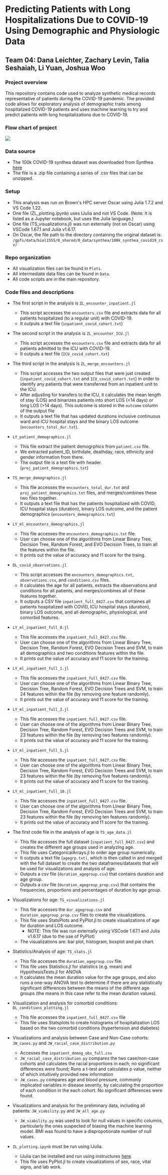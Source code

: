 # Predicting Patients with Long Hospitalizations Due to COVID-19 Using Demographic and Physiologic Data
## Team 04: Dana Leichter, Zachary Levin, Talia Seshaiah, Li Yuan, Joshua Woo

### Project overview
This repository contains code used to analyze synthetic medical records representative of patients during the COVID-19 pandemic. The provided code allows for exploratory analysis of demographic traits among hospitalized COVID-19 patients and uses machine learning to try and predict patients with long hospitalizations due to COVID-19.

### Flow chart of project
   <img src="plots/flow_chat v2.0.png"/>

### Data source

- The 100k COVID-19 synthea dataset was downloaded from Synthea [here](https://synthea.mitre.org/downloads)
- The file is a .zip file containing a series of .csv files that can be unzipped.

### Setup

- This analysis was run on Brown's HPC server Oscar using Julia 1.7.2 and VS Code 1.22.
- One file (ZL_plotting.ipynb) uses IJulia and not VS Code. (Note: It is listed as a Jupyter notebook, but uses the Julia language.)
- One file (TS_visualizations.jl) was run externally (not on Oscar) using VSCode 1.67.1 and Julia v1.6.17.
- On Oscar, the file path to the directory containing the original dataset is: `/gpfs/data/biol1555/0_shared/0_data/synthea/100k_synthea_covid19_csv/`


### Repo organization
- All visualization files can be found in `Plots`.
- All intermediate data files can be found in `Data`.
- All code scripts are in the main repository.

### Code files and descriptions

- The first script in the analysis is `ZL_encounter_inpatient.jl`
  - This script accesses the `encounters.csv` file and extracts data for all patients hospitalized (to a regular unit) with COVID-19.
  - It outputs a text file (`inpatient_covid_cohort.txt`)
- The second script in the analysis is `ZL_encounter_ICU.jl`
  - This script accesses the `encounters.csv` file and extracts data for all patients admitted to the ICU with COVID-19.
  - It outputs a text file (`ICU_covid_cohort.txt`)
- The third script in the analysis is `ZL_merge_encounters.jl`
  - This script accesses the two output files that were just created (`inpatient_covid_cohort.txt` and `ICU_covid_cohort.txt`) in order to identify any patients that were transferred from an inpatient unit to the ICU.
  - After adjusting for transfers to the ICU, it calculates the mean length of stay (LOS) and binarizes patients into short LOS (<14 days) or long LOS (>14 days). This outcome is stored in the `outcome` column of the output file
  - It outputs a text file that has updated durations inclusive continuous ward and ICU hospital stays and the binary LOS outcome (`encounters_total_dur.txt`).

- `LY_patient_demographics.jl`
  - This file extract the patient demogrphics from `patient.csv` file. 
  - We extracted patient_ID, birthdate, deathday, race, ethnicity and gender information from there. 
  - The output file is a text file with header. (`proj_patient_demographics.txt`)

- `TS_merge_demographics.jl`
  - This file accesses the `encounters_total_dur.txt` and `proj_patient_demographics.txt` files, and merges/combines these two files together. 
  - It outputs a text file that has the patients hospitalized with COVID, ICU hospital stays (duration), binary LOS outcome, and the patient demographics (`encounters_demographics.txt`)

- `LY_ml_encounters_demographics.jl`
  - This file accesses the `encounters_demographics.txt` file. 
  - User can choose one of the algorithms from Linear Binary Tree, Decision Tree, Random Forest, and EVO Decision Trees, to train all the features within the file. 
  - It prints out the value of accuracy and f1 score for the traing. 

- `DL_covid_observations.jl`
  - This script accesses the `encounters_demographics.txt`, `observations.csv`, and `conditions.csv` files.
  - It calculates the age for all patients, extracts the observations and conditions for all patients, and merges/combines all of these features together.
  - It outputs a CSV file `inpatient_full_0427.csv` that containes all patients hospitalized with COVID, ICU hospital stays (duration), binary LOS outcome, and all demographic, physiological, and comorbid features.

- `LY_ml_inpatient_full_0.jl`
  - This file accesses the `inpatient_full_0427.csv` file. 
  - User can choose one of the algorithms from Linear Binary Tree, Decision Tree, Random Forest, EVO Decision Trees and SVM, to train all demographics and two conditions features within the file. 
  - It prints out the value of accuracy and f1 score for the training. 

- `LY_ml_inpatient_full_1.jl`
  - This file accesses the `inpatient_full_0427.csv` file. 
  - User can choose one of the algorithms from Linear Binary Tree, Decision Tree, Random Forest, EVO Decision Trees and SVM, to train 24 features within the file (by removing one feature randomly). 
  - It prints out the value of accuracy and f1 score for the training. 

- `LY_ml_inpatient_full_2.jl`
  - This file accesses the `inpatient_full_0427.csv` file. 
  - User can choose one of the algorithms from Linear Binary Tree, Decision Tree, Random Forest, EVO Decision Trees and SVM, to train 23 features within the file (by removing two features randomly). 
  - It prints out the value of accuracy and f1 score for the training. 

- `LY_ml_inpatient_full_5.jl`
  - This file accesses the `inpatient_full_0427.csv` file. 
  - User can choose one of the algorithms from Linear Binary Tree, Decision Tree, Random Forest, EVO Decision Trees and SVM, to train 23 features within the file (by removing five features randomly). 
  - It prints out the value of accuracy and f1 score for the training. 

- `LY_ml_inpatient_full_10.jl`
  - This file accesses the `inpatient_full_0427.csv` file. 
  - User can choose one of the algorithms from Linear Binary Tree, Decision Tree, Random Forest, EVO Decision Trees and SVM, to train 23 features within the file (by removing ten features randomly). 
  - It prints out the value of accuracy and f1 score for the training. 

- The first code file in the analysis of age is `TS_age_data.jl`
  - This file accesses the full dataset (`inpatient_full_0427.csv`) and creates the different age groups used in analyzing age. 
  - This file uses CategoricalArrays.jl to order age group numerically. 
  - It outputs a text file (`agegrp.txt)`, which is then called in and merged with the full dataset to create the two dataframes/datasets that will be used for visualizations and analysis of age. 
  - Outputs a csv file (`duration_agegroup.csv`) that contains duration and age group. 
  - Outputs a csv file (`duration_agegroup_prop.csv`) that contains the frequencies, proportions and percentages of duration by age group. 
- Visualizations for age: `TS_visualizations.jl` 
  - This file accesses the `dur_agegroup.csv` and `duration_agegroup_prop.csv` files to create the visualizations. 
  - This file uses StatsPlots and PyPlot.jl to create visualizations of age for duration and LOS outcome.
    - NOTE: This file was run externally using VSCode 1.67.1 and Julia v1.6.17 (due to the use of PyPlot)
  - The visualizations are: bar plot, histogram, boxplot and pie chart. 
- Statistics/Analysis of age: `TS_stats.jl` 
  - This file accesses the `duration_agegroup.csv` file. 
  - This file uses Statistics.jl for statistics (e.g. mean) and HypothesisTests.jl for ANOVA
  - It calculates the mean duration value for the age groups, and also runs a one-way ANOVA test to determine if there are any statistically significant differences between the means of the different age groups (the means in this case refer to the mean duration values).

- Visualization and analysis for comorbid conditions: `DL_conditions_plotting.jl`
  - This file accesses the `inpatient_full_0427.csv` file
  - This file uses Statsplots to create histograms of hospitalization LOS based on the two comorbid conditions (hypertension and diabetes)

- Visualizations and analysis between Case and Non-Case cohorts: `JW_cases.py` and `JW_racial_case_distribution.py`
  -   Accesses the `inpatient_demog_obs_full.csv`
  -   `JW_racial_case_distribution.py` compares the two case/non-case cohorts and calculates the racial proportions in each; no significant differences were found; Runs a t-test and calculates p value, neither of which intuitively provided new information
  -   `JW_cases.py` compares age and blood pressure, commonly implicated variables in disease severity, by calculating the proportion of each condition in the each cohort. No significant differences were found.
- Visualizations and analysis for the preliminary data, including all patients: `JW_viability.py` and `JW_all_age.py`
  - `JW_viability.py` was used to look for null values in specific columns, particularly the ones suspected of biasing the machine learning model. BMI was found to have a dispropotionate number of null values.

- `ZL_plotting.ipynb` must be run using IJulia.
  - IJulia can be installed and run using instructures [here](https://github.com/JuliaLang/IJulia.jl).
  - This file uses PyPlot.jl to create visualizations of sex, race, vital signs, and lab work.
